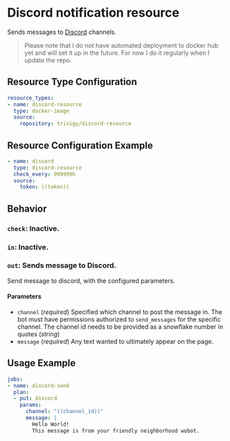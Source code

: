 # Discord notification resource

Sends messages to [Discord](https://discordapp.com/) channels.

> Please note that I do not have automated deployment to docker hub yet and 
will set it up in the future. For now I do it regularly when I update the repo.

## Resource Type Configuration

```yaml
resource_types:
- name: discord-resource
  type: docker-image
  source:
    repository: trivigy/discord-resource
```

## Resource Configuration Example
```yaml
- name: discord
  type: discord-resource
  check_every: 999999h
  source:
    token: ((token))
```

Behavior
--------

### `check`: Inactive.

### `in`: Inactive.

### `out`: Sends message to Discord.

Send message to discord, with the configured parameters.

#### Parameters

- `channel` (_required_) Specified which channel to post the message in. The bot must have permissions authorized to `send_messages` for the specific channel. The channel id needs to be provided as a snowflake number in quotes (_string_)
- `message` (_required_) Any text wanted to ultimately appear on the page. 

## Usage Example
```yaml
jobs:
- name: discord-send
  plan:
  - put: discord
    params:
      channel: "((channel_id))"
      message: |
        Hello World!
        This message is from your friendly neighborhood wobot.
```